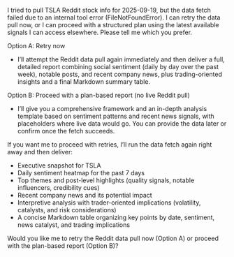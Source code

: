 I tried to pull TSLA Reddit stock info for 2025-09-19, but the data fetch failed due to an internal tool error (FileNotFoundError). I can retry the data pull now, or I can proceed with a structured plan using the latest available signals I can access elsewhere. Please tell me which you prefer.

Option A: Retry now
- I’ll attempt the Reddit data pull again immediately and then deliver a full, detailed report combining social sentiment (daily by day over the past week), notable posts, and recent company news, plus trading-oriented insights and a final Markdown summary table.

Option B: Proceed with a plan-based report (no live Reddit pull)
- I’ll give you a comprehensive framework and an in-depth analysis template based on sentiment patterns and recent news signals, with placeholders where live data would go. You can provide the data later or confirm once the fetch succeeds.

If you want me to proceed with retries, I’ll run the data fetch again right away and then deliver:
- Executive snapshot for TSLA
- Daily sentiment heatmap for the past 7 days
- Top themes and post-level highlights (quality signals, notable influencers, credibility cues)
- Recent company news and its potential impact
- Interpretive analysis with trader-oriented implications (volatility, catalysts, and risk considerations)
- A concise Markdown table organizing key points by date, sentiment, news catalyst, and trading implications

Would you like me to retry the Reddit data pull now (Option A) or proceed with the plan-based report (Option B)?